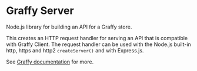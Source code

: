 # Graffy Server

Node.js library for building an API for a Graffy store.

This creates an HTTP request handler for serving an API that is compatible with Graffy Client. The request handler can be used with the Node.js built-in http, https and http2 `createServer()` and with Express.js.

See [Graffy documentation](https://graffy.org#/GraffyServer) for more.

